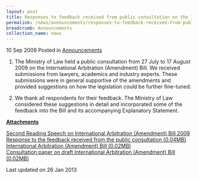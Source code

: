 ```yaml
---
layout: post
title: Responses to feedback received from public consultation on the International Arbitration (Amendment) Bill
permalink: /news/announcements/responses-to-feedback-received-from-public-consultation-on-the-international-arbitration-amendment
breadcrumb: Announcements
collection_name: news
---
```


10 Sep 2009 Posted in [Announcements](/news/announcements)

1. The Ministry of Law held a public consultation from 27 July to 17 August 2009 on the International Arbitration (Amendment) Bill. We received submissions from lawyers, academics and industry experts. These submissions were in general supportive of the amendments and provided suggestions on how the legislation could be further fine-tuned.


2. We thank all respondents for their feedback. The Ministry of Law considered these suggestions in detail and incorporated some of the feedback into the Bill and its accompanying Explanatory Statement.

**<u>Attachments</u>**

[Second Reading Speech on International Arbitration (Amendment) Bill 2009](/files/news/parliamentary-speeches/second-reading-speech-by-law-minister-k-shanmugam-on-the-international-arbitration-amendment-bill)  
[Response to the feedback received from the public consultation (0.04MB)](/files/news/announcements/2009/09/linkclick1e3a.pdf)  
[International Arbitration (Amendment) Bill (0.02MB)](/files/news/announcements/2009/09/linkclick83db.pdf)  
[Consultation paper on draft International Arbitration (Amendment) Bill (0.02MB)](/files/news/announcements/2009/09/linkclick967e.pdf)  


<p class="right-side-updated">Last updated on 26 Jan 2013</p>

